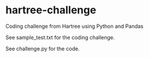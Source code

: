 # hartree-challenge
Coding challenge from Hartree using Python and Pandas

See sample_test.txt for the coding challenge.

See challenge.py for the code.
